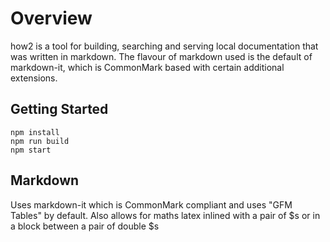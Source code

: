 # Overview

how2 is a tool for building, searching and serving local documentation that was written in markdown. The flavour of markdown used is the default of markdown-it, which is CommonMark based with certain additional extensions.

## Getting Started

``` shell
npm install
npm run build
npm start
```

## Markdown

Uses markdown-it which is CommonMark compliant and uses "GFM Tables" by default. Also allows for maths latex inlined with a pair of $s or in a block between a pair of double $s
